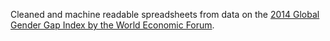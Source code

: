 Cleaned and machine readable spreadsheets from data on the [2014 Global Gender Gap Index by the World Economic Forum](http://reports.weforum.org/global-gender-gap-report-2014/).
